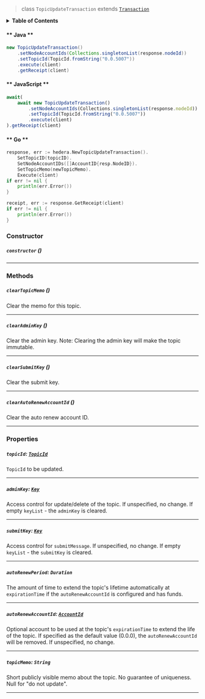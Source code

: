 > class `TopicUpdateTransaction` extends [`Transaction`](reference/core/Transaction.md)

<details>
<summary><b>Table of Contents</b></summary>

| Item | Java | JavaScript | Go
| - | - | - | - |
| [`topicId`](#topicid-topicid) | ✅ | ✅ | ✅
| [`adminKey`](#adminkey-key) | ✅ | ✅ | ✅
| [`submitKey`](#submitkey-key) | ✅ | ✅ | ✅
| [`autoRenewPeriod`](#autorenewperiod-duration) | ✅ | ✅ | ✅
| [`autoRenewAccountId`](#autorenewaccountid-accountid) | ✅ | ✅ | ✅
| [`topicMemo`](#topicmemo-string) | ✅ | ✅ | ✅
</details>

<!-- tabs:start -->

#### ** Java **

```java
new TopicUpdateTransaction()
    .setNodeAccountIds(Collections.singletonList(response.nodeId))
    .setTopicId(TopicId.fromString("0.0.5007"))
    .execute(client)
    .getReceipt(client)
```

#### ** JavaScript **

```js
await(
    await new TopicUpdateTransaction()
        .setNodeAccountIds(Collections.singletonList(response.nodeId))
        .setTopicId(TopicId.fromString("0.0.5007"))
        .execute(client)
).getReceipt(client)
```

#### ** Go **

```go
response, err := hedera.NewTopicUpdateTransaction().
    SetTopicID(topicID).
    SetNodeAccountIDs([]AccountID{resp.NodeID}).
    SetTopicMemo(newTopicMemo).
    Execute(client)
if err != nil {
    println(err.Error())
}

receipt, err := response.GetReceipt(client)
if err != nil {
    println(err.Error())
}
```

<!-- tabs:end -->

### Constructor

##### `constructor` ()

---

### Methods

##### `clearTopicMemo` ()

Clear the memo for this topic.

---

##### `clearAdminKey` ()

Clear the admin key.
Note: Clearing the admin key will make the topic immutable.

---

##### `clearSubmitKey` ()

Clear the submit key.

---

##### `clearAutoRenewAccountId` ()

Clear the auto renew account ID.

---

### Properties

##### `topicId`: [`TopicId`](reference/consensus/TopicId.md)

`TopicId` to be updated.

---

##### `adminKey`: [`Key`](reference/cryptography/Key.md)

Access control for update/delete of the topic.
If unspecified, no change.
If empty `keyList` - the `adminKey` is cleared.

---

##### `submitKey`: [`Key`](reference/cryptography/Key.md)

Access control for `submitMessage`.
If unspecified, no change.
If empty `keyList` - the `submitKey` is cleared.

---

##### `autoRenewPeriod`: `Duration`

The amount of time to extend the topic's lifetime automatically at `expirationTime` if the `autoRenewAccountId` is
configured and has funds.

---

##### `autoRenewAccountId`: [`AccountId`](reference/cryptocurrency/AccountId.md)

Optional account to be used at the topic's `expirationTime` to extend the life of the topic.
If specified as the default value (0.0.0), the `autoRenewAccountId` will be removed.
If unspecified, no change.

---

##### `topicMemo`: `String`

Short publicly visible memo about the topic. No guarantee of uniqueness. Null for "do not update".

---
